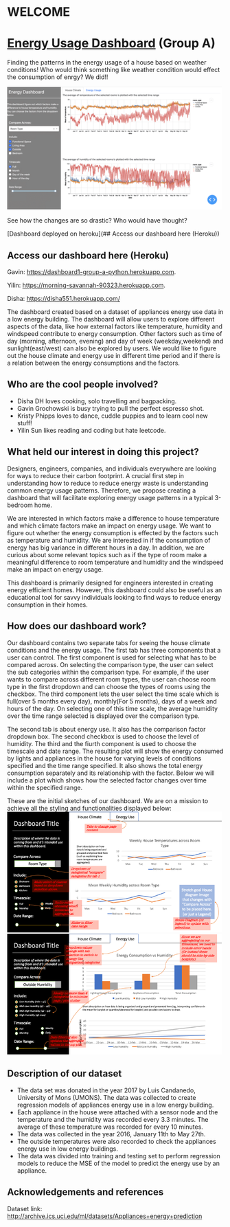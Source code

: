 # WELCOME
#  [Energy Usage Dashboard](https://dashboard1-group-a-python.herokuapp.com) (Group A)

Finding the patterns in the energy usage of a house based on weather conditions! Who would think something like weather condition would effect the consumption of enrgy? We did!!

<img src ="assets/ezgif-1-9720e4a1fc.gif" width="500px">
 
See how the changes are so drastic? Who would have thought?


[Dashboard deployed on heroku](## Access our dashboard here (Heroku))


## Access our dashboard here (Heroku)

Gavin: https://dashboard1-group-a-python.herokuapp.com.

Yilin: https://morning-savannah-90323.herokuapp.com.

Disha: https://disha551.herokuapp.com/

The dashboard created based on a dataset of appliances energy use data in a low energy building. The dashboard will allow users to explore different aspects of the data, like how external factors like temperature, humidity and windspeed contribute to energy consumption. Other factors such as time of day (morning, afternoon, evening) and day of week (weekday,weekend) and sunlight(east/west) can also be explored by users.  We would like to figure out the house climate and energy use in different time period and if there is a relation between the energy consumptions and the factors. 

## Who are the cool people involved?

- Disha DH loves cooking, solo travelling and bagpacking.
- Gavin Grochowski is busy trying to pull the perfect espresso shot.
- Kristy Phipps loves to dance, cuddle puppies and to learn cool new stuff!
- Yilin Sun likes reading and coding but hate leetcode. 

## What held our interest in doing this project?

Designers, engineers, companies, and individuals everywhere are looking for ways to reduce their carbon footprint. A crucial first step in understanding how to reduce to reduce energy waste is understanding common energy usage patterns.  Therefore, we propose creating a dashboard that will facilitate exploring energy usage patterns in a typical 3-bedroom home. 

We are interested in which factors make a difference to house temperature and which climate factors make an impact on energy usage. We want to figure out whether the energy consumption is effected by the factors such as temperature and humidity. We are interested in if the consumption of energy has big variance in different hours in a day. In addition, we are curious about some relevant topics such as if the type of room make a meaningful difference to room temperature and humidity and the windspeed make an impact on energy usage. 

This dashboard is primarily designed for engineers interested in creating energy efficient homes. However, this dashboard could also be useful as an educational tool for savvy individuals looking to find ways to reduce energy consumption in their homes. 



## How does our dashboard work?

Our dashboard contains two separate tabs for seeing the house climate conditions and the energy usage. The first tab has three components that a user can control. The first component is used for selecting what has to be compared across. On selecting the comparison type, the user can select the sub categories within the comparison type. For example, if the user wants to compare across different room types, the user can choose room type in the first dropdown and can choose the types of rooms using the checkbox. The third component lets the user select the time scale which is full(over 5 months every day), monthly(For 5 months), days of a week and hours of the day. On selecting one of this time scale, the average humidity over the time range selected is displayed over the comparison type.  

The second tab is about energy use. It also has the comparison factor dropdown box.  The second checkbox is used to choose the level of humidity. The third and the fiurth component is used to choose the timescale and date range. The resulting plot will show the energy consumed by lights and appliances in the house for varying levels of conditions specified and the time range specified. It also shows the total energy consumption separately and its relationship with the factor. Below we will include a plot which shows how the selected factor changes over time within the specified range.

These are the initial sketches of our dashboard. We are on a mission to achieve all the styling and functionalities displayed below:
<img src ="assets/sketch_tab1.png" width="500px">
<img src ="assets/sketch_tab2.png" width="500px">



## Description of our dataset

* The data set was donated in the year 2017 by Luis Candanedo, University of Mons (UMONS). The data was collected to create regression models of appliances energy use in a low energy building.
* Each appliance in the house were attached with a sensor node and the temperature and the humidity was recorded every 3.3 minutes. The average of these temperature was recorded for every 10 minutes.
* The data was collected in the year 2016, January 11th to May 27th.
* The outside temperatures were also recorded to check the appliances energy use in low energy buildings.
* The data was divided into training and testing set to perform regression models to reduce the MSE of the model to predict the energy use by an appliance.

## Acknowledgements and references 

Dataset link: http://archive.ics.uci.edu/ml/datasets/Appliances+energy+prediction
